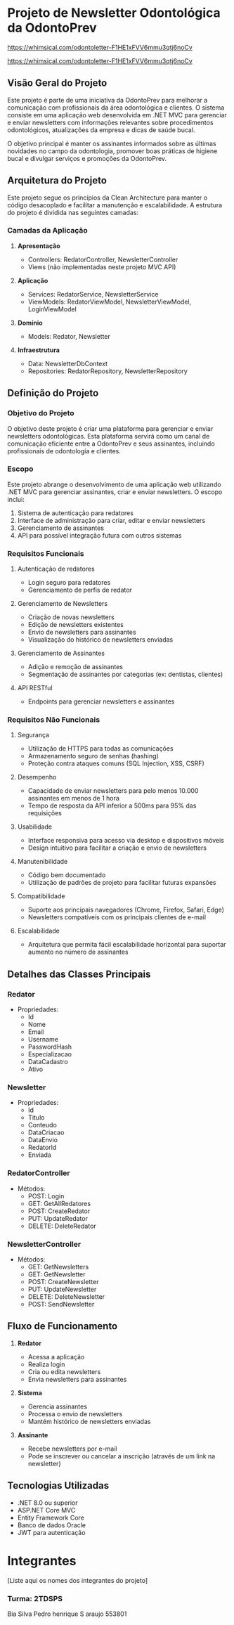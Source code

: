 # Projeto de Newsletter Odontológica da OdontoPrev
https://whimsical.com/odontoletter-F1HE1xFVV6mmu3qtj6noCv

https://whimsical.com/odontoletter-F1HE1xFVV6mmu3qtj6noCv


## Visão Geral do Projeto

Este projeto é parte de uma iniciativa da OdontoPrev para melhorar a comunicação com profissionais da área odontológica e clientes. O sistema consiste em uma aplicação web desenvolvida em .NET MVC para gerenciar e enviar newsletters com informações relevantes sobre procedimentos odontológicos, atualizações da empresa e dicas de saúde bucal.

O objetivo principal é manter os assinantes informados sobre as últimas novidades no campo da odontologia, promover boas práticas de higiene bucal e divulgar serviços e promoções da OdontoPrev.

## Arquitetura do Projeto

Este projeto segue os princípios da Clean Architecture para manter o código desacoplado e facilitar a manutenção e escalabilidade. A estrutura do projeto é dividida nas seguintes camadas:

### Camadas da Aplicação

1. **Apresentação**
   - Controllers: RedatorController, NewsletterController
   - Views (não implementadas neste projeto MVC API)

2. **Aplicação**
   - Services: RedatorService, NewsletterService
   - ViewModels: RedatorViewModel, NewsletterViewModel, LoginViewModel

3. **Domínio**
   - Models: Redator, Newsletter

4. **Infraestrutura**
   - Data: NewsletterDbContext
   - Repositories: RedatorRepository, NewsletterRepository

## Definição do Projeto

### Objetivo do Projeto
O objetivo deste projeto é criar uma plataforma para gerenciar e enviar newsletters odontológicas. Esta plataforma servirá como um canal de comunicação eficiente entre a OdontoPrev e seus assinantes, incluindo profissionais de odontologia e clientes.

### Escopo
Este projeto abrange o desenvolvimento de uma aplicação web utilizando .NET MVC para gerenciar assinantes, criar e enviar newsletters. O escopo inclui:

1. Sistema de autenticação para redatores
2. Interface de administração para criar, editar e enviar newsletters
3. Gerenciamento de assinantes
4. API para possível integração futura com outros sistemas

### Requisitos Funcionais
1. Autenticação de redatores
   - Login seguro para redatores
   - Gerenciamento de perfis de redator

2. Gerenciamento de Newsletters
   - Criação de novas newsletters
   - Edição de newsletters existentes
   - Envio de newsletters para assinantes
   - Visualização do histórico de newsletters enviadas

3. Gerenciamento de Assinantes
   - Adição e remoção de assinantes
   - Segmentação de assinantes por categorias (ex: dentistas, clientes)

4. API RESTful
   - Endpoints para gerenciar newsletters e assinantes

### Requisitos Não Funcionais
1. Segurança
   - Utilização de HTTPS para todas as comunicações
   - Armazenamento seguro de senhas (hashing)
   - Proteção contra ataques comuns (SQL Injection, XSS, CSRF)

2. Desempenho
   - Capacidade de enviar newsletters para pelo menos 10.000 assinantes em menos de 1 hora
   - Tempo de resposta da API inferior a 500ms para 95% das requisições

3. Usabilidade
   - Interface responsiva para acesso via desktop e dispositivos móveis
   - Design intuitivo para facilitar a criação e envio de newsletters

4. Manutenibilidade
   - Código bem documentado
   - Utilização de padrões de projeto para facilitar futuras expansões

5. Compatibilidade
   - Suporte aos principais navegadores (Chrome, Firefox, Safari, Edge)
   - Newsletters compatíveis com os principais clientes de e-mail

6. Escalabilidade
   - Arquitetura que permita fácil escalabilidade horizontal para suportar aumento no número de assinantes

## Detalhes das Classes Principais

### Redator
- Propriedades:
  - Id
  - Nome
  - Email
  - Username
  - PasswordHash
  - Especializacao
  - DataCadastro
  - Ativo

### Newsletter
- Propriedades:
  - Id
  - Titulo
  - Conteudo
  - DataCriacao
  - DataEnvio
  - RedatorId
  - Enviada

### RedatorController
- Métodos:
  - POST: Login
  - GET: GetAllRedatores
  - POST: CreateRedator
  - PUT: UpdateRedator
  - DELETE: DeleteRedator

### NewsletterController
- Métodos:
  - GET: GetNewsletters
  - GET: GetNewsletter
  - POST: CreateNewsletter
  - PUT: UpdateNewsletter
  - DELETE: DeleteNewsletter
  - POST: SendNewsletter

## Fluxo de Funcionamento

1. **Redator**
   - Acessa a aplicação
   - Realiza login
   - Cria ou edita newsletters
   - Envia newsletters para assinantes

2. **Sistema**
   - Gerencia assinantes
   - Processa o envio de newsletters
   - Mantém histórico de newsletters enviadas

3. **Assinante**
   - Recebe newsletters por e-mail
   - Pode se inscrever ou cancelar a inscrição (através de um link na newsletter)

## Tecnologias Utilizadas
- .NET 8.0 ou superior
- ASP.NET Core MVC
- Entity Framework Core
- Banco de dados Oracle
- JWT para autenticação

# Integrantes

[Liste aqui os nomes dos integrantes do projeto]

### Turma: 2TDSPS
Bia Silva 
Pedro henrique S araujo 553801

